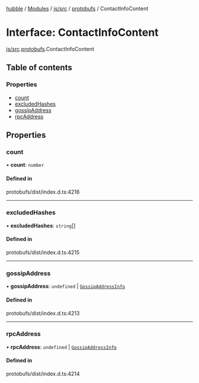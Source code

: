 [hubble](../README.md) / [Modules](../modules.md) / [js/src](../modules/js_src.md) / [protobufs](../modules/js_src.protobufs.md) / ContactInfoContent

# Interface: ContactInfoContent

[js/src](../modules/js_src.md).[protobufs](../modules/js_src.protobufs.md).ContactInfoContent

## Table of contents

### Properties

- [count](js_src.protobufs.ContactInfoContent.md#count)
- [excludedHashes](js_src.protobufs.ContactInfoContent.md#excludedhashes)
- [gossipAddress](js_src.protobufs.ContactInfoContent.md#gossipaddress)
- [rpcAddress](js_src.protobufs.ContactInfoContent.md#rpcaddress)

## Properties

### count

• **count**: `number`

#### Defined in

protobufs/dist/index.d.ts:4216

___

### excludedHashes

• **excludedHashes**: `string`[]

#### Defined in

protobufs/dist/index.d.ts:4215

___

### gossipAddress

• **gossipAddress**: `undefined` \| [`GossipAddressInfo`](../modules/js_src.protobufs.md#gossipaddressinfo)

#### Defined in

protobufs/dist/index.d.ts:4213

___

### rpcAddress

• **rpcAddress**: `undefined` \| [`GossipAddressInfo`](../modules/js_src.protobufs.md#gossipaddressinfo)

#### Defined in

protobufs/dist/index.d.ts:4214
